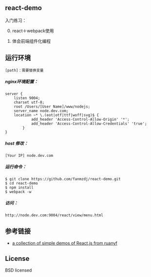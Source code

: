 ## react-demo
入门练习：

0) react＋webpack使用 

1) 体会前端组件化编程

## 运行环境
```
[path]：需要替换变量
```

##### nginx环境配置：
```
server {
    listen 9004;
    charset utf-8;
    root /Users/[User Name]/www/nodejs;
    server_name node.dev.com;
    location ~* \.(eot|otf|ttf|woff|svg)$ {
            add_header 'Access-Control-Allow-Origin' '*';
            add_header 'Access-Control-Allow-Credentials' 'true';
        }
}
```

##### host 修改：
```
[Your IP] node.dev.com
```

##### 运行命令：
```
$ git clone https://github.com/fanmzdj/react-demo.git
$ cd react-demo
$ npm install
$ webpack -w
```

##### 访问：
```
http://node.dev.com:9004/react/view/menu.html
```

## 参考链接
- [a collection of simple demos of React.js from ruanyf](https://github.com/ruanyf/react-demos)

## License

BSD licensed


